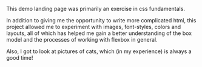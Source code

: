 This demo landing page was primarily an exercise in css fundamentals.

In addition to giving me the opportunity to write more complicated html, this project allowed me to experiment with images, font-styles, colors and layouts, all of which has helped me gain a better understanding of the box model and the processes of working with flexbox in general.

Also, I got to look at pictures of cats, which (in my experience) is always a good time!